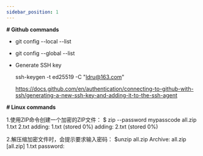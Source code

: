 ```yaml
---
sidebar_position: 1
---
```


**# Github commands**

+ git config --local --list

+ git config --global --list

+ Generate SSH key

  ssh-keygen -t ed25519 -C "ldru@163.com"
  
  https://docs.github.com/en/authentication/connecting-to-github-with-ssh/generating-a-new-ssh-key-and-adding-it-to-the-ssh-agent


**# Linux commands**

1.使用ZIP命令创建一个加密的ZIP文件：
  $ zip --password mypasscode all.zip 1.txt 2.txt
    adding: 1.txt (stored 0%)
    adding: 2.txt (stored 0%)

2.解压缩加密文件时，会提示要求输入密码：
  $unzip all.zip
  Archive:  all.zip
  [all.zip] 1.txt password:
